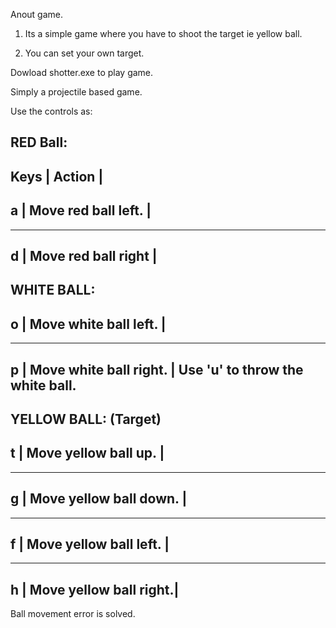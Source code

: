 Anout game. 

1) Its a simple game where you have to shoot the target ie yellow ball.

2) You can set your own target.

Dowload shotter.exe to play game.

Simply a projectile based game.



Use the controls as:


RED Ball:
-------------------------------------------
Keys        |       Action                |
------------------------------------------- 
a           |      Move red ball left.    |
-------------------------------------------
------------------------------------------- 
d           |      Move red ball right    |
-------------------------------------------



WHITE BALL:
------------------------------------------- 
o           |      Move white ball left.  |
-------------------------------------------
------------------------------------------- 
p           |      Move white ball right. |               Use 'u' to throw the white ball.
-------------------------------------------



YELLOW BALL: (Target)
------------------------------------------- 
t           |      Move yellow ball up.   |
-------------------------------------------
------------------------------------------- 
g           |      Move yellow ball down. |
-------------------------------------------
------------------------------------------- 
f           |      Move yellow ball left. |
-------------------------------------------
------------------------------------------- 
h           |      Move yellow ball right.|
-------------------------------------------

Ball movement error is solved.







